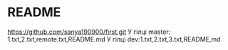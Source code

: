 # README
https://github.com/sanya190900/first.git
У гілці master: 1.txt,2.txt,remote.txt,README.md
У гілці dev:1.txt,2.txt,3.txt,README,md
